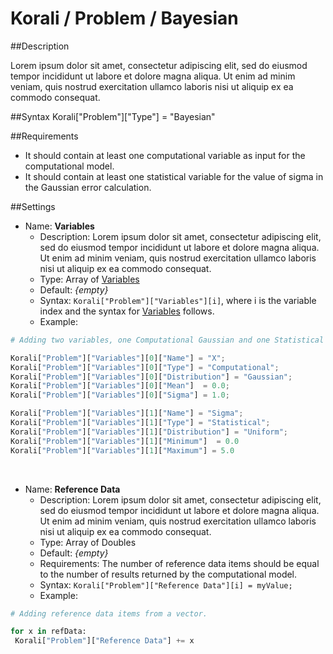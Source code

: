 # Korali / Problem / Bayesian

##Description

Lorem ipsum dolor sit amet, consectetur adipiscing elit, sed do eiusmod tempor incididunt ut labore et dolore magna aliqua. Ut enim ad minim veniam, quis nostrud exercitation ullamco laboris nisi ut aliquip ex ea commodo consequat.

##Syntax
       Korali["Problem"]["Type"] = "Bayesian"

##Requirements

+ It should contain at least one computational variable as input for the computational model.
+ It should contain at least one statistical variable for the value of sigma in the Gaussian error calculation.

##Settings

+ Name: **Variables**
     - Description: Lorem ipsum dolor sit amet, consectetur adipiscing elit, sed do eiusmod tempor incididunt ut labore et dolore magna aliqua. Ut enim ad minim veniam, quis nostrud exercitation ullamco laboris nisi ut aliquip ex ea commodo consequat.
     - Type: Array of [Variables](../variables/uniform.md)
	 - Default: *{empty}*
	 - Syntax: `Korali["Problem"]["Variables"][i]`, where i is the variable index and the syntax for [Variables](../variables/uniform.md) follows.
	 - Example:

```python
# Adding two variables, one Computational Gaussian and one Statistical Uniform.

Korali["Problem"]["Variables"][0]["Name"] = "X";
Korali["Problem"]["Variables"][0]["Type"] = "Computational";
Korali["Problem"]["Variables"][0]["Distribution"] = "Gaussian";
Korali["Problem"]["Variables"][0]["Mean"]  = 0.0;
Korali["Problem"]["Variables"][0]["Sigma"] = 1.0;

Korali["Problem"]["Variables"][1]["Name"] = "Sigma";
Korali["Problem"]["Variables"][1]["Type"] = "Statistical";
Korali["Problem"]["Variables"][1]["Distribution"] = "Uniform";
Korali["Problem"]["Variables"][1]["Minimum"]  = 0.0
Korali["Problem"]["Variables"][1]["Maximum"] = 5.0


```

<br>

+ Name: **Reference Data**
     - Description: Lorem ipsum dolor sit amet, consectetur adipiscing elit, sed do eiusmod tempor incididunt ut labore et dolore magna aliqua. Ut enim ad minim veniam, quis nostrud exercitation ullamco laboris nisi ut aliquip ex ea commodo consequat.
     - Type: Array of Doubles
	 - Default: *{empty}*
	 - Requirements: The number of reference data items should be equal to the number of results returned by the computational model.
	 - Syntax: `Korali["Problem"]["Reference Data"][i] = myValue;`
	 - Example:

```python
# Adding reference data items from a vector.

for x in refData:
 Korali["Problem"]["Reference Data"] += x
```
